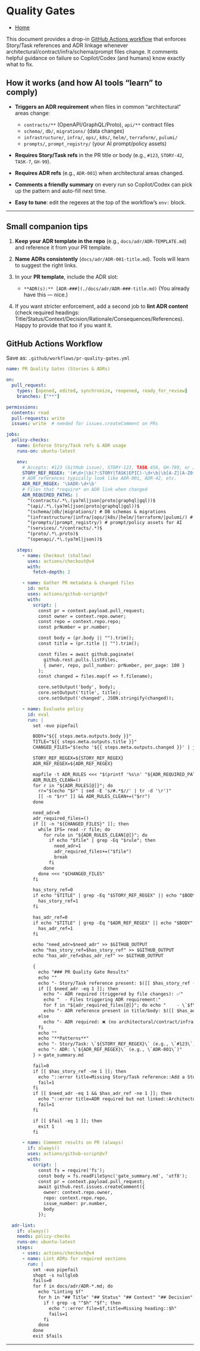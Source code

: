<!-- ./GATES.md -->

# Quality Gates

* [Home](./README.md)

This document provides a drop-in [GitHub Actions workflow](#github-actions-workflow) that enforces Story/Task references and ADR linkage whenever architectural/contract/infra/schema/prompt files change. It comments helpful guidance on failure so Copilot/Codex (and humans) know exactly what to fix.

## How it works (and how AI tools “learn” to comply)

* **Triggers an ADR requirement** when files in common “architectural” areas change:

  * `contracts/**` (OpenAPI/GraphQL/Proto), `api/**` contract files
  * `schema/`, `db/`, `migrations/` (data changes)
  * `infrastructure/`, `infra/`, `ops/`, `k8s/`, `helm/`, `terraform/`, `pulumi/`
  * `prompts/`, `prompt_registry/` (your AI prompt/policy assets)
* **Requires Story/Task refs** in the PR title or body (e.g., `#123`, `STORY-42`, `TASK-7`, `GH-99`).
* **Requires ADR refs** (e.g., `ADR-001`) when architectural areas changed.
* **Comments a friendly summary** on every run so Copilot/Codex can pick up the pattern and auto-fill next time.
* **Easy to tune**: edit the regexes at the top of the workflow’s `env:` block.

---

## Small companion tips

1. **Keep your ADR template in the repo** (e.g., `docs/adr/ADR-TEMPLATE.md`) and reference it from your PR template.
2. **Name ADRs consistently** (`docs/adr/ADR-001-title.md`). Tools will learn to suggest the right links.
3. In your **PR template**, include the ADR slot:

   * `**ADR(s):** [ADR-###](./docs/adr/ADR-###-title.md)`
     (You already have this — nice.)
4. If you want stricter enforcement, add a second job to **lint ADR content** (check required headings: Title/Status/Context/Decision/Rationale/Consequences/References). Happy to provide that too if you want it.

## GitHub Actions Workflow

Save as: `.github/workflows/pr-quality-gates.yml`

```yaml
name: PR Quality Gates (Stories & ADRs)

on:
  pull_request:
    types: [opened, edited, synchronize, reopened, ready_for_review]
    branches: ["**"]

permissions:
  contents: read
  pull-requests: write
  issues: write  # needed for issues.createComment on PRs

jobs:
  policy-checks:
    name: Enforce Story/Task refs & ADR usage
    runs-on: ubuntu-latest

    env:
      # Accepts: #123 (GitHub issue), STORY-123, TASK-456, GH-789, or Jira-style PROJ-123
      STORY_REF_REGEX: '(#\d+|\b(?:STORY|TASK|EPIC)-\d+\b|\b[A-Z][A-Z0-9]+-\d+\b|\bGH-\d+\b)'
      # ADR references typically look like ADR-001, ADR-42, etc.
      ADR_REF_REGEX: '\bADR-\d+\b'
      # Files that *require* an ADR link when changed
      ADR_REQUIRED_PATHS: |
        ^(contracts/.*\.(ya?ml|json|proto|graphql|gql))$
        ^(api/.*\.(ya?ml|json|proto|graphql|gql))$
        ^(schema/|db/|migrations/) # DB schemas & migrations
        ^(infrastructure/|infra/|ops/|k8s/|helm/|terraform/|pulumi/) # infra/IaC
        ^(prompts/|prompt_registry/) # prompt/policy assets for AI
        ^(services/.*/contracts/.*)$
        ^(proto/.*\.proto)$
        ^(openapi/.*\.(ya?ml|json))$

    steps:
      - name: Checkout (shallow)
        uses: actions/checkout@v4
        with:
          fetch-depth: 2

      - name: Gather PR metadata & changed files
        id: meta
        uses: actions/github-script@v7
        with:
          script: |
            const pr = context.payload.pull_request;
            const owner = context.repo.owner;
            const repo = context.repo.repo;
            const prNumber = pr.number;

            const body = (pr.body || "").trim();
            const title = (pr.title || "").trim();

            const files = await github.paginate(
              github.rest.pulls.listFiles,
              { owner, repo, pull_number: prNumber, per_page: 100 }
            );
            const changed = files.map(f => f.filename);

            core.setOutput('body', body);
            core.setOutput('title', title);
            core.setOutput('changed', JSON.stringify(changed));

      - name: Evaluate policy
        id: eval
        run: |
          set -euo pipefail

          BODY="${{ steps.meta.outputs.body }}"
          TITLE="${{ steps.meta.outputs.title }}"
          CHANGED_FILES="$(echo '${{ steps.meta.outputs.changed }}' | jq -r '.[]?')"

          STORY_REF_REGEX=${STORY_REF_REGEX}
          ADR_REF_REGEX=${ADR_REF_REGEX}

          mapfile -t ADR_RULES <<< "$(printf '%s\n' "${ADR_REQUIRED_PATHS}")"
          ADR_RULES_CLEAN=()
          for r in "${ADR_RULES[@]}"; do
            rr="$(echo "$r" | sed -E 's/#.*$//' | tr -d '\r')"
            [[ -n "$rr" ]] && ADR_RULES_CLEAN+=("$rr")
          done

          need_adr=0
          adr_required_files=()
          if [[ -n "${CHANGED_FILES}" ]]; then
            while IFS= read -r file; do
              for rule in "${ADR_RULES_CLEAN[@]}"; do
                if echo "$file" | grep -Eq "$rule"; then
                  need_adr=1
                  adr_required_files+=("$file")
                  break
                fi
              done
            done <<< "$CHANGED_FILES"
          fi

          has_story_ref=0
          if echo "$TITLE" | grep -Eq "$STORY_REF_REGEX" || echo "$BODY" | grep -Eq "$STORY_REF_REGEX"; then
            has_story_ref=1
          fi

          has_adr_ref=0
          if echo "$TITLE" | grep -Eq "$ADR_REF_REGEX" || echo "$BODY" | grep -Eq "$ADR_REF_REGEX"; then
            has_adr_ref=1
          fi

          echo "need_adr=$need_adr" >> $GITHUB_OUTPUT
          echo "has_story_ref=$has_story_ref" >> $GITHUB_OUTPUT
          echo "has_adr_ref=$has_adr_ref" >> $GITHUB_OUTPUT

          {
            echo "### PR Quality Gate Results"
            echo ""
            echo "- Story/Task reference present: $([[ $has_story_ref -eq 1 ]] && echo '✅' || echo '❌')"
            if [[ $need_adr -eq 1 ]]; then
              echo "- ADR required (triggered by file changes): ✅"
              echo "  - Files triggering ADR requirement:"
              for f in "${adr_required_files[@]}"; do echo "    - \`$f\`"; done
              echo "- ADR reference present in title/body: $([[ $has_adr_ref -eq 1 ]] && echo '✅' || echo '❌')"
            else
              echo "- ADR required: ❌ (no architectural/contract/infra/schema/prompt changes detected)"
            fi
            echo ""
            echo "**Patterns**"
            echo "- Story/Task: \`${STORY_REF_REGEX}\` (e.g., \`#123\`, \`STORY-42\`, \`TASK-7\`, \`PROJ-123\`)"
            echo "- ADR: \`${ADR_REF_REGEX}\` (e.g., \`ADR-001\`)"
          } > gate_summary.md

          fail=0
          if [[ $has_story_ref -ne 1 ]]; then
            echo "::error title=Missing Story/Task reference::Add a Story or Task reference to the PR title or body (e.g., #123, STORY-123, TASK-456, PROJ-123)."
            fail=1
          fi
          if [[ $need_adr -eq 1 && $has_adr_ref -ne 1 ]]; then
            echo "::error title=ADR required but not linked::Architectural/contract/infra/schema/prompt changes detected. Link an ADR in the PR (e.g., ADR-042) and include it under the 'Related Work' section."
            fail=1
          fi

          if [[ $fail -eq 1 ]]; then
            exit 1
          fi

      - name: Comment results on PR (always)
        if: always()
        uses: actions/github-script@v7
        with:
          script: |
            const fs = require('fs');
            const body = fs.readFileSync('gate_summary.md', 'utf8');
            const pr = context.payload.pull_request;
            await github.rest.issues.createComment({
              owner: context.repo.owner,
              repo: context.repo.repo,
              issue_number: pr.number,
              body
            });

  adr-lint:
    if: always()
    needs: policy-checks
    runs-on: ubuntu-latest
    steps:
      - uses: actions/checkout@v4
      - name: Lint ADRs for required sections
        run: |
          set -euo pipefail
          shopt -s nullglob
          fails=0
          for f in docs/adr/ADR-*.md; do
            echo "Linting $f"
            for h in "## Title" "## Status" "## Context" "## Decision" "## Rationale" "## Consequences" "## References"; do
              if ! grep -q "^$h" "$f"; then
                echo "::error file=$f,title=Missing heading::$h"
                fails=1
              fi
            done
          done
          exit $fails

```

---



